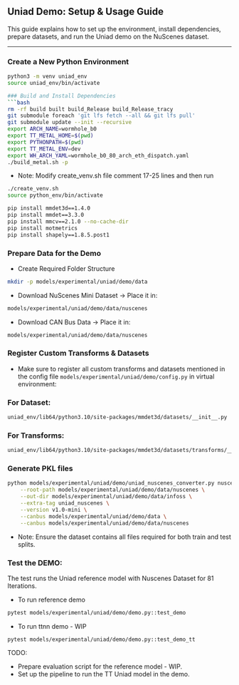 ## Uniad Demo: Setup & Usage Guide

This guide explains how to set up the environment, install dependencies, prepare datasets, and run the Uniad demo on the NuScenes dataset.

---

### Create a New Python Environment

```bash
python3 -m venv uniad_env
source uniad_env/bin/activate

### Build and Install Dependencies
```bash
rm -rf build built build_Release build_Release_tracy
git submodule foreach 'git lfs fetch --all && git lfs pull'
git submodule update --init --recursive
export ARCH_NAME=wormhole_b0
export TT_METAL_HOME=$(pwd)  
export PYTHONPATH=$(pwd)
export TT_METAL_ENV=dev
export WH_ARCH_YAML=wormhole_b0_80_arch_eth_dispatch.yaml
./build_metal.sh -p
```
- Note: Modify create_venv.sh file comment 17-25 lines and then run
```bash
./create_venv.sh
source python_env/bin/activate
```
```bash
pip install mmdet3d==1.4.0
pip install mmdet==3.3.0
pip install mmcv==2.1.0 --no-cache-dir
pip install motmetrics
pip install shapely==1.8.5.post1
```

### Prepare Data for the Demo

- Create Required Folder Structure
```bash
mkdir -p models/experimental/uniad/demo/data
```
- Download NuScenes Mini Dataset → Place it in:
```bash
models/experimental/uniad/demo/data/nuscenes
```
- Download CAN Bus Data → Place it in:
```bash
models/experimental/uniad/demo/data/nuscenes
```

### Register Custom Transforms & Datasets
- Make sure to register all custom transforms and datasets mentioned in the config file ```models/experimental/uniad/demo/config.py``` in virtual environment:

### For Dataset:
```bash
uniad_env/lib64/python3.10/site-packages/mmdet3d/datasets/__init__.py
```
### For Transforms:
```bash
uniad_env/lib64/python3.10/site-packages/mmdet3d/datasets/transforms/__init__.py
```

### Generate PKL files
```bash
python models/experimental/uniad/demo/uniad_nuscenes_converter.py nuscenes \
    --root-path models/experimental/uniad/demo/data/nuscenes \
    --out-dir models/experimental/uniad/demo/data/infoss \
    --extra-tag uniad_nuscenes \
    --version v1.0-mini \
    --canbus models/experimental/uniad/demo/data \
    --canbus models/experimental/uniad/demo/data/nuscenes
```
- Note: Ensure the dataset contains all files required for both train and test splits.

### Test the DEMO:

The test runs the Uniad reference model with Nuscenes Dataset for 81 Iterations.

- To run reference demo
```bash
pytest models/experimental/uniad/demo/demo.py::test_demo
```
- To run ttnn demo - WIP
```
pytest models/experimental/uniad/demo/demo.py::test_demo_tt
```

TODO:
- Prepare evaluation script for the reference model - WIP.
- Set up the pipeline to run the TT Uniad model in the demo.
